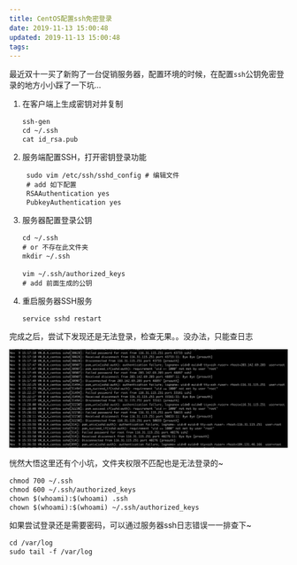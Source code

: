 ```yaml
---
title: CentOS配置ssh免密登录
date: 2019-11-13 15:00:48
updated: 2019-11-13 15:00:48
tags:
---
```


最近双十一买了新购了一台促销服务器，配置环境的时候，在配置`ssh`公钥免密登录的地方小小踩了一下坑...

<!--more-->

1. 在客户端上生成密钥对并复制
   ```shell
   ssh-gen
   cd ~/.ssh 
   cat id_rsa.pub
   ```

2. 服务端配置SSH，打开密钥登录功能
   ```shell
    sudo vim /etc/ssh/sshd_config # 编辑文件
    # add 如下配置
    RSAAuthentication yes
    PubkeyAuthentication yes
    ```

3. 服务器配置登录公钥
   ```shell
   cd ~/.ssh 
   # or 不存在此文件夹
   mkdir ~/.ssh

   vim ~/.ssh/authorized_keys
   # add 前面生成的公钥
   ```

4. 重启服务器SSH服务
   ```shell
   service sshd restart
   ```

完成之后，尝试下发现还是无法登录，检查无果。。没办法，只能查日志

![avatar](ssh/ssh-login-error.jpg)

恍然大悟这里还有个小坑，文件夹权限不匹配也是无法登录的~

```
chmod 700 ~/.ssh
chmod 600 ~/.ssh/authorized_keys
chown $(whoami):$(whoami) .ssh
chown $(whoami):$(whoami) ~/.ssh/authorized_keys
```


如果尝试登录还是需要密码，可以通过服务器ssh日志错误一一排查下~

```shell
cd /var/log
sudo tail -f /var/log
```